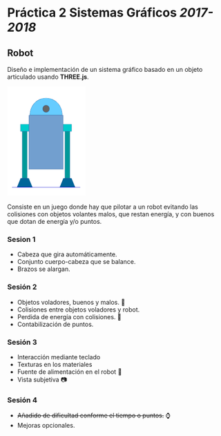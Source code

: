 # **Práctica 2 Sistemas Gráficos** *2017-2018*
## Robot

Diseño e implementación de un sistema gráfico basado en un objeto articulado usando  **THREE.js**.

![](robot/imgs/robot_squeme.png?raw=true)

Consiste en un juego donde hay que pilotar a un robot evitando las colisiones con objetos volantes malos, que restan energía, y con buenos que dotan de energía y/o puntos.

### Sesion 1
 * Cabeza que gira automáticamente.
 * Conjunto cuerpo-cabeza que se balance.
 * Brazos se alargan.

### Sesión 2
 * Objetos voladores, buenos y malos.  :space_invader:
 * Colisiones entre objetos voladores y robot.
 * Perdida de energía con colisiones.  :battery:
 * Contabilización de puntos.

### Sesión 3
 * Interacción mediante teclado
 * Texturas en los materiales
 * Fuente de alimentación en el robot  :flashlight:
 * Vista subjetiva  :camera:

### Sesión 4
 * ~~Añadido de dificultad conforme el tiempo o puntos.~~  :watch:
 * Mejoras opcionales.